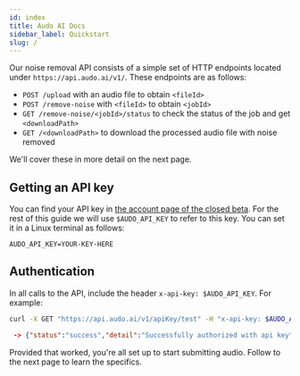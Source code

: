 ```yaml
---
id: index
title: Audo AI Docs
sidebar_label: Quickstart
slug: /
---
```


Our noise removal API consists of a simple set of HTTP endpoints located under `https://api.audo.ai/v1/`. These endpoints are as follows:

 - `POST /upload` with an audio file to obtain `<fileId>`
 - `POST /remove-noise` with `<fileId>` to obtain `<jobId>`
 - `GET /remove-noise/<jobId>/status` to check the status of the job and get `<downloadPath>`
 - `GET /<downloadPath>` to download the processed audio file with noise removed

We'll cover these in more detail on the next page.

## Getting an API key

You can find your API key in [the account page of the closed beta](https://app.audo.ai/account). For the rest of this guide we will use `$AUDO_API_KEY` to refer to this key. You can set it in a Linux terminal as follows:
```
AUDO_API_KEY=YOUR-KEY-HERE
```

## Authentication

In all calls to the API, include the header `x-api-key: $AUDO_API_KEY`. For example:

```bash
curl -X GET "https://api.audo.ai/v1/apiKey/test" -H "x-api-key: $AUDO_API_KEY"
```
```json
 -> {"status":"success","detail":"Successfully authorized with api key"}
```

Provided that worked, you're all set up to start submitting audio. Follow to the next page to learn the specifics.
